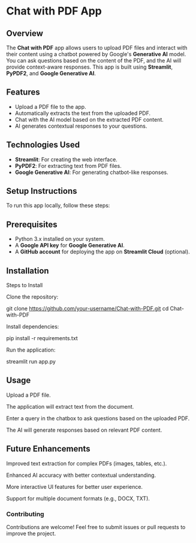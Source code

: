 # Chat with PDF App

## Overview

The **Chat with PDF** app allows users to upload PDF files and interact with their content using a chatbot powered by Google's **Generative AI** model. You can ask questions based on the content of the PDF, and the AI will provide context-aware responses. This app is built using **Streamlit**, **PyPDF2**, and **Google Generative AI**.

## Features

- Upload a PDF file to the app.
- Automatically extracts the text from the uploaded PDF.
- Chat with the AI model based on the extracted PDF content.
- AI generates contextual responses to your questions.

## Technologies Used

- **Streamlit**: For creating the web interface.
- **PyPDF2**: For extracting text from PDF files.
- **Google Generative AI**: For generating chatbot-like responses.

## Setup Instructions

To run this app locally, follow these steps:

## Prerequisites

- Python 3.x installed on your system.
- A **Google API key** for **Google Generative AI**.
- A **GitHub account** for deploying the app on **Streamlit Cloud** (optional).

##  Installation
Steps to Install

Clone the repository:

git clone https://github.com/your-username/Chat-with-PDF.git
cd Chat-with-PDF

Install dependencies:

pip install -r requirements.txt

Run the application:

streamlit run app.py

## Usage

Upload a PDF file.

The application will extract text from the document.

Enter a query in the chatbox to ask questions based on the uploaded PDF.

The AI will generate responses based on relevant PDF content.

## Future Enhancements

 Improved text extraction for complex PDFs (images, tables, etc.).

 Enhanced AI accuracy with better contextual understanding.

 More interactive UI features for better user experience.

 Support for multiple document formats (e.g., DOCX, TXT).

### Contributing

Contributions are welcome! Feel free to submit issues or pull requests to improve the project.
